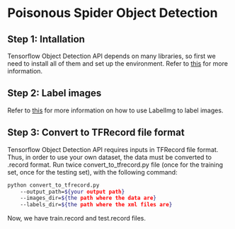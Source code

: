 # Poisonous Spider Object Detection
## Step 1: Intallation
Tensorflow Object Detection API depends on many libraries, so first we need to install all of them and set up the environment. Refer to [this](https://github.com/tensorflow/models/blob/master/research/object_detection/g3doc/installation.md) for more information.
## Step 2: Label images
Refer to [this](https://github.com/tzutalin/labelImg) for more information on how to use LabelImg to label images.
## Step 3: Convert to TFRecord file format
Tensorflow Object Detection API requires inputs in TFRecord file format. Thus, in order to use your own dataset, the data must be converted to .record format. Run twice convert_to_tfrecord.py file (once for the training set, once for the testing set), with the following command:
```bash
python convert_to_tfrecord.py 
	--output_path=${your output path} 
	--images_dir=${the path where the data are}
    --labels_dir=${the path where the xml files are}
```
Now, we have train.record and test.record files.





